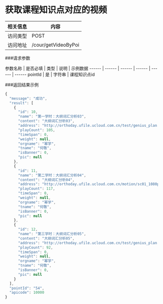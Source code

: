 # 获取课程知识点对应的视频
 相关信息 | 内容
 ------ | ------
 访问类型 | POST
 访问地址 | /cour/getVideoByPoi

###请求参数

 参数名称 | 是否必填 | 类型 | 说明 | 示例数据
 ------ | ------ | ------ | ------ | ------ | ------
 pointId | 是 | 字符串 | 课程知识点id
 
###返回结果示例

```javascript
{
  "message": "成功",
  "result": [
    {
      "id": 10,
      "name": "第一学时：大纲词汇分析03",
      "content": "大纲词汇分析03",
      "address": "http://orthoday.ufile.ucloud.com.cn/test/genius_plan.mp4",
      "playCount": 105,
      "timeSpan": 0,
      "weight": null,
      "orgname": "幂学",
      "tname": "何敬",
      "isBanner": 0,
      "pic": null
    },
    {
      "id": 11,
      "name": "第二学时：大纲词汇分析04",
      "content": "大纲词汇分析04",
      "address": "http://orthoday.ufile.ucloud.com.cn/motion/sc01_1080p.flv",
      "playCount": 117,
      "timeSpan": 0,
      "weight": null,
      "orgname": "幂学",
      "tname": "何敬",
      "isBanner": 0,
      "pic": null
    },
    {
      "id": 12,
      "name": "第三学时：大纲词汇分析05",
      "content": "大纲词汇分析05",
      "address": "http://orthoday.ufile.ucloud.com.cn/test/genius_plan.mp4",
      "playCount": 92,
      "timeSpan": 0,
      "weight": null,
      "orgname": "幂学",
      "tname": "何敬",
      "isBanner": 0,
      "pic": null
    }
  ],
  "pointId": "54",
  "apicode": 10000
}

```
